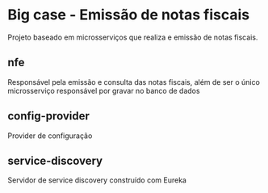 # Big case - Emissão de notas fiscais
Projeto baseado em microsserviços que realiza e emissão de notas fiscais.

## nfe
Responsável pela emissão e consulta das notas fiscais, além de ser o único microsserviço responsável por gravar no banco de dados

## config-provider
Provider de configuração

## service-discovery
Servidor de service discovery construído com Eureka